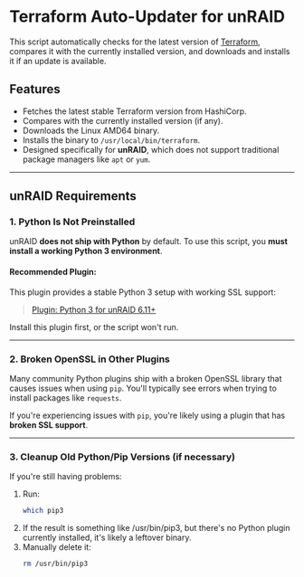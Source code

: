 # Terraform Auto-Updater for unRAID

This script automatically checks for the latest version of [Terraform](https://www.terraform.io/), compares it with the currently installed version, and downloads and installs it if an update is available.

## Features

- Fetches the latest stable Terraform version from HashiCorp.
- Compares with the currently installed version (if any).
- Downloads the Linux AMD64 binary.
- Installs the binary to `/usr/local/bin/terraform`.
- Designed specifically for **unRAID**, which does not support traditional package managers like `apt` or `yum`.

---

## unRAID Requirements

### 1. Python Is Not Preinstalled

unRAID **does not ship with Python** by default. To use this script, you **must install a working Python 3 environment**.

#### Recommended Plugin:

This plugin provides a stable Python 3 setup with working SSL support:

> [Plugin: Python 3 for unRAID 6.11+](https://forums.unraid.net/topic/175402-plugin-python-3-for-unraid-611/)

Install this plugin first, or the script won't run.

---

### 2. Broken OpenSSL in Other Plugins

Many community Python plugins ship with a broken OpenSSL library that causes issues when using `pip`. You'll typically see errors when trying to install packages like `requests`.

If you're experiencing issues with `pip`, you're likely using a plugin that has **broken SSL support**.

---

### 3. Cleanup Old Python/Pip Versions (if necessary)

If you're still having problems:

1. Run:
   ```bash
   which pip3
   ```
2. If the result is something like /usr/bin/pip3, but there's no Python plugin currently installed, it's likely a leftover binary.
3. Manually delete it:
   ```bash
   rm /usr/bin/pip3
   ```
